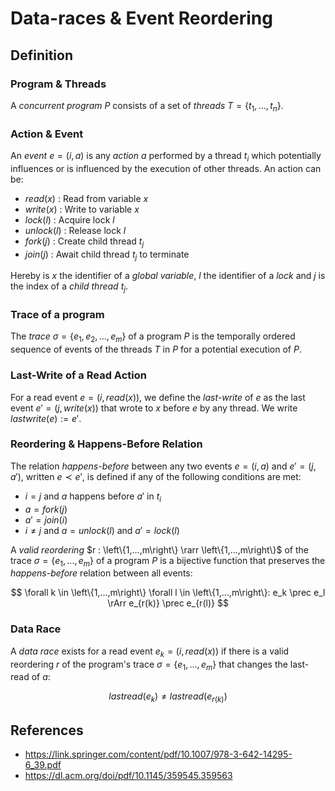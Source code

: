 # Data-races & Event Reordering

## Definition

### Program & Threads

A _concurrent program_ $P$ consists of a set of _threads_ $T = \left\{ t_1, ..., t_n \right\}$.

### Action & Event

An _event_ $e = (i, a)$ is any _action_ $a$ performed by a thread $t_i$ which potentially influences or is influenced by the execution of other threads. An action can be:

- $read(x)$ : Read from variable $x$
- $write(x)$ : Write to variable $x$
- $lock(l)$ : Acquire lock $l$
- $unlock(l)$ : Release lock $l$
- $fork(j)$ : Create child thread $t_j$
- $join(j)$ : Await child thread $t_j$ to terminate

Hereby is $x$ the identifier of a _global variable_, $l$ the identifier of a _lock_ and $j$ is the index of a _child thread_ $t_j$.

### Trace of a program

The _trace_ $\sigma = \left\{ e_1 , e_2 , ..., e_m \right\}$ of a program $P$ is the temporally ordered sequence of events of the threads $T$ in $P$ for a potential execution of $P$.

### Last-Write of a Read Action

For a read event $e = (i, read(x))$, we define the _last-write_ of $e$ as the last event $e' = (j, write(x))$ that wrote to $x$ before $e$ by any thread. We write $lastwrite(e) := e'$.

### Reordering & Happens-Before Relation

The relation _happens-before_ between any two events $e=(i, a)$ and $e'=(j, a')$, written $e \prec e'$, is defined if any of the following conditions are met:

- $i = j$ and $a$ happens before $a'$ in $t_i$
- $a = fork(j)$
- $a' = join(i)$
- $i \neq j$ and $a = unlock(l)$ and $a' = lock(l)$

A _valid reordering_ $r : \left\{1,...,m\right\} \rarr \left\{1,...,m\right\}$ of the trace $\sigma = \left\{e_1, ..., e_m\right\}$ of a program $P$ is a bijective function that preserves the _happens-before_ relation between all events:

$$
\forall k \in \left\{1,...,m\right\} \forall l \in \left\{1,...,m\right\}: e_k \prec e_l \rArr e_{r(k)} \prec e_{r(l)}
$$

### Data Race

A _data race_ exists for a read event $e_k = (i, read(x))$ if there is a valid reordering $r$ of the program's trace $\sigma = \left\{e_1, ..., e_m\right\}$ that changes the last-read of $a$:

$$
lastread(e_k) \neq lastread(e_{r(k)})
$$

## References

- <https://link.springer.com/content/pdf/10.1007/978-3-642-14295-6_39.pdf>
- <https://dl.acm.org/doi/pdf/10.1145/359545.359563>
